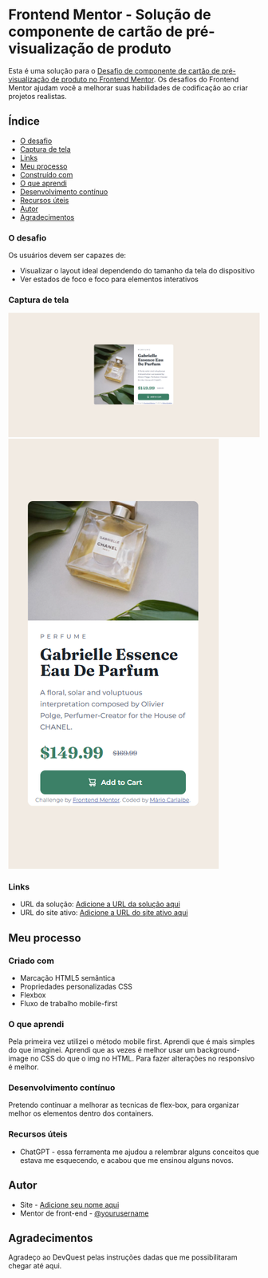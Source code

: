 # Frontend Mentor - Solução de componente de cartão de pré-visualização de produto

Esta é uma solução para o [Desafio de componente de cartão de pré-visualização de produto no Frontend Mentor](https://www.frontendmentor.io/challenges/product-preview-card-component-GO7UmttRfa). Os desafios do Frontend Mentor ajudam você a melhorar suas habilidades de codificação ao criar projetos realistas.

## Índice

- [O desafio](#o-desafio)
- [Captura de tela](#captura-de-tela)
- [Links](#links)
- [Meu processo](#meu-processo)
- [Construído com](#construído-com)
- [O que aprendi](#o-que-aprendi)
- [Desenvolvimento contínuo](#desenvolvimento-continuo)
- [Recursos úteis](#recursos-úteis)
- [Autor](#autor)
- [Agradecimentos](#agradecimentos)

### O desafio

Os usuários devem ser capazes de:

- Visualizar o layout ideal dependendo do tamanho da tela do dispositivo
- Ver estados de foco e foco para elementos interativos

### Captura de tela

<img src="./design/Captura-final-desktop.PNG">
<img src="./design/Captura-final-mobile.PNG">

### Links

- URL da solução: [Adicione a URL da solução aqui](https://your-solution-url.com)
- URL do site ativo: [Adicione a URL do site ativo aqui](https://your-live-site-url.com)

## Meu processo

### Criado com

- Marcação HTML5 semântica
- Propriedades personalizadas CSS
- Flexbox
- Fluxo de trabalho mobile-first

### O que aprendi

Pela primeira vez utilizei o método mobile first. Aprendi que é mais simples do que imaginei. 
Aprendi que as vezes é melhor usar um background-image no CSS do que o img no HTML. Para fazer alterações no responsivo é melhor.

### Desenvolvimento contínuo

Pretendo continuar a melhorar as tecnicas de flex-box, para organizar melhor os elementos dentro dos containers.

### Recursos úteis

- ChatGPT - essa ferramenta me ajudou a relembrar alguns conceitos que estava me esquecendo, e acabou que me ensinou alguns novos.

## Autor

- Site - [Adicione seu nome aqui](https://www.your-site.com)
- Mentor de front-end - [@yourusername](https://www.frontendmentor.io/profile/yourusername)

## Agradecimentos

Agradeço ao DevQuest pelas instruções dadas que me possibilitaram chegar até aqui.